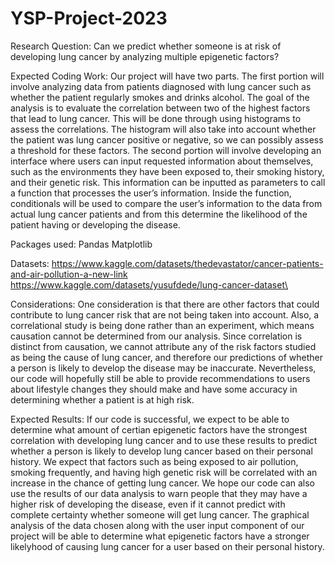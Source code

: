 # YSP-Project-2023

Research Question:
Can we predict whether someone is at risk of developing lung cancer by analyzing multiple epigenetic factors? 

Expected Coding Work:
Our project will have two parts. The first portion will involve analyzing data from patients diagnosed with lung cancer such as whether the patient regularly smokes and drinks alcohol. The goal of the analysis is to evaluate the correlation between two of the highest factors that lead to lung cancer. This will be done through using histograms to assess the correlations. The histogram will also take into account whether the patient was lung cancer positive or negative, so we can possibly assess a threshold for these factors.
The second portion will involve developing an interface where users can input requested information about themselves, such as the environments they have been exposed to, their smoking history, and their genetic risk. This information can be inputted as parameters to call a function that processes the user’s information. Inside the function, conditionals will be used to compare the user’s information to the data from actual lung cancer patients and from this determine the likelihood of the patient having or developing the disease. 

Packages used:
Pandas
Matplotlib 

Datasets:
https://www.kaggle.com/datasets/thedevastator/cancer-patients-and-air-pollution-a-new-link
https://www.kaggle.com/datasets/yusufdede/lung-cancer-dataset\

Considerations:
One consideration is that there are other factors that could contribute to lung cancer risk that are not being taken into account. Also, a correlational study is being done rather than an experiment, which means causation cannot be determined from our analysis. Since correlation is distinct from causation, we cannot attribute any of the risk factors studied as being the cause of lung cancer, and therefore our predictions of whether a person is likely to develop the disease may be inaccurate. Nevertheless, our code will hopefully still be able to provide recommendations to users about lifestyle changes they should make and have some accuracy in determining whether a patient is at high risk.

Expected Results:
If our code is successful, we expect to be able to determine what amount of certian epigenetic factors have the strongest correlation with developing lung cancer and to use these results to predict whether a person is likely to develop lung cancer based on their personal history. We expect that factors such as being exposed to air pollution, smoking frequently, and having high genetic risk will be correlated with an increase in the chance of getting lung cancer. We hope our code can also use the results of our data analysis to warn people that they may have a higher risk of developing the disease, even if it cannot predict with complete certainty whether someone will get lung cancer. The graphical analysis of the data chosen along with the user input component of our project will be able to determine what epigenetic factors have a stronger likelyhood of causing lung cancer for a user based on their personal history.
